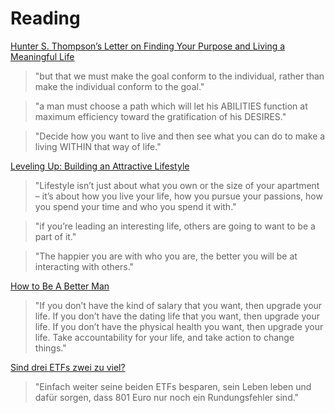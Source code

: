 # Reading

[Hunter S. Thompson’s Letter on Finding Your Purpose and Living a Meaningful Life](https://fs.blog/hunter-s-thompson-to-hume-logan/)

> "but that we must make the goal conform to the individual, rather than make the individual conform to the goal."

> "a man must choose a path which will let his ABILITIES function at maximum efficiency toward the gratification of his DESIRES."

> "Decide how you want to live and then see what you can do to make a living WITHIN that way of life."

[Leveling Up: Building an Attractive Lifestyle](https://www.doctornerdlove.com/building-attractive-lifestyle/)

> "Lifestyle isn’t just about what you own or the size of your apartment – it’s about how you live your life, how you pursue your passions, how you spend your time and who you spend it with."

> "if you’re leading an interesting life, others are going to want to be a part of it."

> "The happier you are with who you are, the better you will be at interacting with others."

[How to Be A Better Man](https://www.masculinedevelopment.com/5-ways-be-a-man/)

> "If you don’t have the kind of salary that you want, then upgrade your life. If you don’t have the dating life that you want, then upgrade your life. If you don’t have the physical health you want, then upgrade your life. Take accountability for your life, and take action to change things."

[Sind drei ETFs zwei zu viel?](https://www.finanzwesir.com/blog/etf-perfektes-depot)

> "Einfach weiter seine beiden ETFs besparen, sein Leben leben und dafür sorgen, dass 801 Euro nur noch ein Rundungsfehler sind."